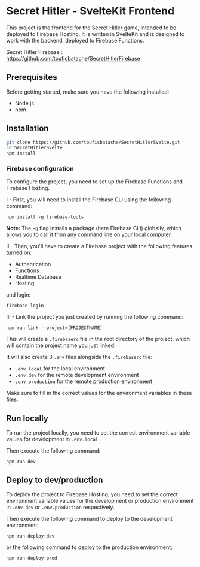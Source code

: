# Secret Hitler - SvelteKit Frontend

This project is the frontend for the Secret Hitler game, intended to be deployed to Firebase Hosting. It is written in SvelteKit and is designed to work with the backend, deployed to Firebase Functions.

Secret Hitler Firebase : https://github.com/touficbatache/SecretHitlerFirebase

## Prerequisites

Before getting started, make sure you have the following installed:

- Node.js
- npm

## Installation

```bash
git clone https://github.com/touficbatache/SecretHitlerSvelte.git
cd SecretHitlerSvelte
npm install
```

### Firebase configuration

To configure the project, you need to set up the Firebase Functions and Firebase Hosting.

I - First, you will need to install the Firebase CLI using the following command:

```shell
npm install -g firebase-tools
```

**Note:** The `-g` flag installs a package (here Firebase CLI) globally, which allows you
to call it from any command line on your local computer.

II - Then, you'll have to create a Firebase project with the following features turned on:

- Authentication
- Functions
- Realtime Database
- Hosting

and login:

```shell
firebase login
```

III - Link the project you just created by running the following command:

```shell
npm run link --project=[PROJECTNAME]
```

This will create a `.firebaserc` file in the root directory of the project, which will contain the project name you just linked.

It will also create 3 `.env` files alongside the `.firebaserc` file:

- `.env.local` for the local environment
- `.env.dev` for the remote development environment
- `.env.production` for the remote production environment

Make sure to fill in the correct values for the environment variables in these files.

## Run locally

To run the project locally, you need to set the correct environment variable values for development in `.env.local`.

Then execute the following command:

```shell
npm run dev
```

## Deploy to dev/production

To deploy the project to Firebase Hosting, you need to set the correct environment variable values for the development or production environment in `.env.dev` or `.env.production` respectively.

Then execute the following command to deploy to the development environment:

```shell
npm run deploy:dev
```

or the following command to deploy to the production environment:

```shell
npm run deploy:prod
```
